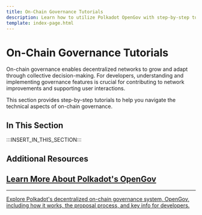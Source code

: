 ```yaml
---
title: On-Chain Governance Tutorials
description: Learn how to utilize Polkadot OpenGov with step-by-step tutorials on on-chain governance, including proposals, referenda, delegation, and voting processes.
template: index-page.html
---
```


# On-Chain Governance Tutorials

On-chain governance enables decentralized networks to grow and adapt through collective decision-making. For developers, understanding and implementing governance features is crucial for contributing to network improvements and supporting user interactions.

This section provides step-by-step tutorials to help you navigate the technical aspects of on-chain governance.

## In This Section

:::INSERT_IN_THIS_SECTION:::

## Additional Resources

<div class="subsection-wrapper">
  <div class="card">
    <a href="/polkadot-protocol/onchain-governance/" target="_blank">
      <h2 class="title">Learn More About Polkadot's OpenGov</h2>
      <hr>
      <p class="description">Explore Polkadot's decentralized on-chain governance system, OpenGov, including how it works, the proposal process, and key info for developers.</p>
    </a>
  </div>
</div>
